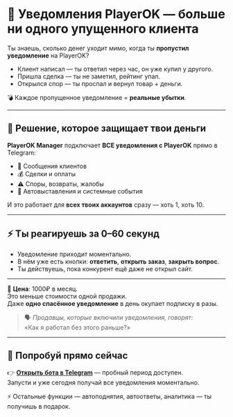 # 🔔 Уведомления PlayerOK — больше ни одного упущенного клиента

Ты знаешь, сколько денег уходит мимо, когда ты **пропустил уведомление** на PlayerOK?  
- Клиент написал — ты ответил через час, он уже купил у другого.  
- Пришла сделка — ты не заметил, рейтинг упал.  
- Открылся спор — ты проспал и вернул товар + деньги.  

💣 Каждое пропущенное уведомление = **реальные убытки**.

---

## 🚀 Решение, которое защищает твои деньги
**PlayerOK Manager** подключает **ВСЕ уведомления с PlayerOK** прямо в Telegram:  
- 💬 Сообщения клиентов  
- 💰 Сделки и оплаты  
- ⚠ Споры, возвраты, жалобы  
- 🤖 Автовыставления и системные события  

И это работает для **всех твоих аккаунтов** сразу — хоть 1, хоть 10.

---

## ⚡ Ты реагируешь за 0–60 секунд
- Уведомление приходит моментально.  
- В нём уже есть кнопки: **ответить**, **открыть заказ**, **закрыть вопрос**.  
- Ты действуешь, пока конкурент ещё даже не открыл сайт.

---

💎 **Цена**: 1000₽ в месяц.  
Это меньше стоимости одной продажи.  
Даже **одно спасённое уведомление** в день окупает подписку в разы.

> 🗣 *Продавцы, которые включили уведомления, говорят:*  
> «Как я работал без этого раньше?»

---

## 🎯 Попробуй прямо сейчас
👉 [**Открыть бота в Telegram**](https://t.me/PlayerOKManager_bot?start=github_answer) — пробный период доступен.  
Запусти и уже сегодня получай все уведомления моментально.

⚡ Остальные функции — автоподнятия, автоответы, аналитика — ты получишь в подарок.
